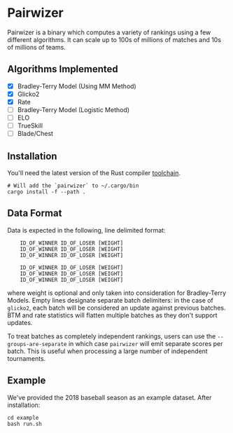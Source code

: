Pairwizer
===

Pairwizer is a binary which computes a variety of rankings using a few different algorithms.  It can scale up to 100s of millions of matches and 10s of millions of teams.

Algorithms Implemented
---

- [x] Bradley-Terry Model (Using MM Method)
- [x] Glicko2
- [x] Rate
- [ ] Bradley-Terry Model (Logistic Method)
- [ ] ELO
- [ ] TrueSkill
- [ ] Blade/Chest

Installation
---

You'll need the latest version of the Rust compiler [toolchain](http://www.rustup.rs).

    # Will add the `pairwizer` to ~/.cargo/bin
    cargo install -f --path .

Data Format
---

Data is expected in the following, line delimited format:

```
    ID_OF_WINNER ID_OF_LOSER [WEIGHT]
    ID_OF_WINNER ID_OF_LOSER [WEIGHT]
    ID_OF_WINNER ID_OF_LOSER [WEIGHT]
    
    ID_OF_WINNER ID_OF_LOSER [WEIGHT]
    ID_OF_WINNER ID_OF_LOSER [WEIGHT]
    ID_OF_WINNER ID_OF_LOSER [WEIGHT]
```

where weight is optional and only taken into consideration for Bradley-Terry Models.  Empty lines designate separate batch delimiters: in the case of `glicko2`, each batch will be considered an update against previous batches.  BTM and rate statistics will flatten multiple batches as they don't support updates.

To treat batches as completely independent rankings, users can use the `--groups-are-separate` in which case `pairwizer` will emit separate scores per batch.  This is useful when processing a large number of independent tournaments.

Example
---

We've provided the 2018 baseball season as an example dataset.  After installation:
    
    cd example
    bash run.sh

